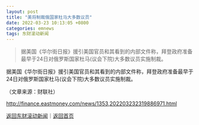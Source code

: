 ```yaml
---
layout: post
title: "美将制裁俄国家杜马大多数议员"
date: 2022-03-23 10:13:05 +0800
categories: emnews
tags: 东财滚动新闻
---
```

> 据美国《华尔街日报》援引美国官员和其看到的内部文件称，拜登政府准备最早于24日对俄罗斯国家杜马(议会下院)大多数议员实施制裁。

<p>据美国《华尔街日报》援引美国官员和其看到的内部文件称，拜登政府准备最早于24日对俄罗斯国家杜马(议会下院)大多数议员实施制裁。</p><p class="em_media">（文章来源：财联社）</p>

<http://finance.eastmoney.com/news/1353,202203232319886971.html>

[返回东财滚动新闻](//finews.withounder.com/emnews/)｜[返回首页](//finews.withounder.com/)